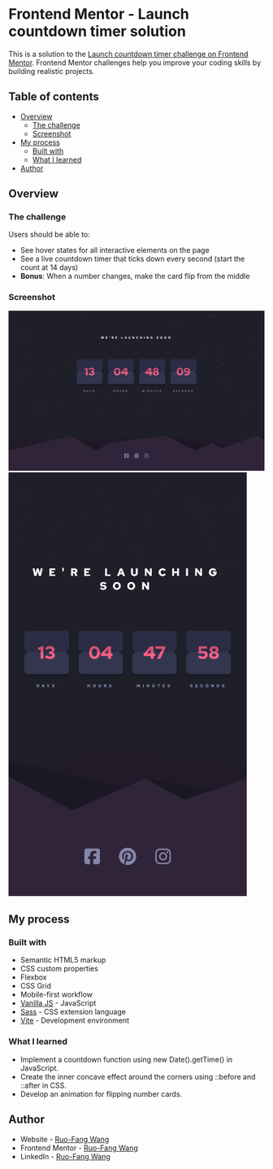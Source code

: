 # Frontend Mentor - Launch countdown timer solution

This is a solution to the [Launch countdown timer challenge on Frontend Mentor](https://www.frontendmentor.io/challenges/launch-countdown-timer-N0XkGfyz-). Frontend Mentor challenges help you improve your coding skills by building realistic projects. 

## Table of contents

- [Overview](#overview)
  - [The challenge](#the-challenge)
  - [Screenshot](#screenshot)
- [My process](#my-process)
  - [Built with](#built-with)
  - [What I learned](#what-i-learned)
- [Author](#author)

## Overview

### The challenge

Users should be able to:

- See hover states for all interactive elements on the page
- See a live countdown timer that ticks down every second (start the count at 14 days)
- **Bonus**: When a number changes, make the card flip from the middle

### Screenshot

![launch-countdown-timer-desktop](./src/screenshots/launch-countdown-timer-desktop.png)
![launch-countdown-timer-mobile](./src/screenshots/launch-countdown-timer-mobile.png)


## My process

### Built with

- Semantic HTML5 markup
- CSS custom properties
- Flexbox
- CSS Grid
- Mobile-first workflow
- [Vanilla JS](http://vanilla-js.com/) - JavaScript
- [Sass](https://sass-lang.com/) - CSS extension language
- [Vite](https://vitejs.dev/) - Development environment


### What I learned

- Implement a countdown function using new Date().getTime() in JavaScript.
- Create the inner concave effect around the corners using ::before and ::after in CSS.
- Develop an animation for flipping number cards.

## Author

- Website - [Ruo-Fang Wang](https://wang0857.github.io/myWebPortfolios/)
- Frontend Mentor - [Ruo-Fang Wang](https://www.frontendmentor.io/profile/wang0857)
- LinkedIn - [Ruo-Fang Wang](https://ca.linkedin.com/in/ruo-fang-wang-550269226)
